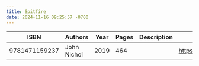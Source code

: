 ```yaml
---
title: Spitfire
date: 2024-11-16 09:25:57 -0700
---
```


| ISBN        | Authors      | Year    | Pages    | Description    | URL   |
| ----------- | ------------ | ------- | -------- | -------------- | ----- |
| 9781471159237  | John Nichol| 2019| 464| |https://openlibrary.org/books/OL28700884M/Spitfire|    